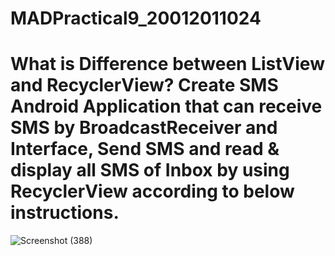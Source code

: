 # MADPractical9_20012011024

# What is Difference between ListView and RecyclerView? Create SMS Android Application that can receive SMS by BroadcastReceiver and Interface, Send SMS and read & display all SMS of Inbox by using RecyclerView according to below instructions.

![Screenshot (388)](https://user-images.githubusercontent.com/104091927/196047628-d850fdaf-e780-422c-963b-7b4810461605.png)
